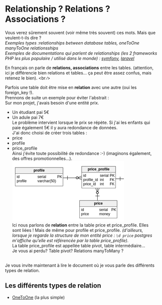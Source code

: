 # Relationship ? Relations ? Associations ?
Vous verez sûrement souvent (voir même très souvent) ces mots. Mais que veulent-t-ils dire ? <br />
*Exemples types :relationships between database tables, oneToOne manyToOne relationsships* <br />
*Exemples de documentations qui parlent de relationships (les 2 frameworks PHP les plus populaire / utilisé dans le monde) : [symfony](http://symfony.com/doc/current/doctrine/associations.html), [laravel](https://laravel.com/docs/5.3/eloquent-relationships#many-to-many)* <br />

En français on parle de **relations, associations** entre les tables. (attention, ici je différencie bien relations et tables... ça peut être assez confus, mais retenez le bien).
<br ∕>

Parfois une table doit être mise en **relation** avec une autre (oui les foreign_key !). <br />
Prennons de suite un exemple pour éviter l'abstrait : <br />
Sur mon projet, j'avais besoin d'une entité prix. <br />
- Un étudiant pai 5€
- Un adule pai 7€ <br />
Le problème intervient lorsque le prix se répète. Si j'ai les enfants qui paie également 5€ il y aura redondance de données. <br />
J'ai donc choisi de créer trois tables : <br />
- price
- profile
- price_profile <br />
Ainsi j'évite toute possibilité de redondance :-) (imaginons également, des offres promotionnelles...). <br />
![relationship](./img/price-relations.png) <br />
Ici nous parlons de **relation** entre la table price et price_profile. Elles sont liées ! Mais de même pour profile et price_profile.
*(d'ailleurs, lorsque je regarde la structure de mon entité price : `\d price` postgres m'affiche qu'elle est référencée par la table price_profile)*. <br />
La table price_profile est appellée table pivot, table intermédiaire... <br />
Je vous ai perdu? Table pivot? Relations manyToMany ?
<br />
Je vous invite maintenant à lire le document où je vous parle des différents types de relation.

## Les différents types de relation
- [OneToOne](#) (la plus simple)